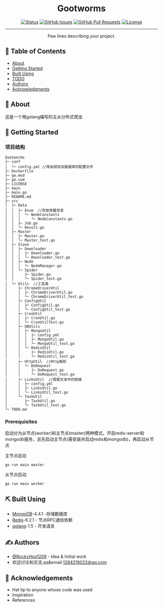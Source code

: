 <p align="center">
  <a href="" rel="noopener"></a>
</p>

<h1 align="center">Gootworms</h1>

<div align="center"> 

[![Status](https://img.shields.io/badge/status-active-success.svg)]()
[![GitHub Issues](https://img.shields.io/github/issues/kylelobo/The-Documentation-Compendium.svg)](https://github.com/kylelobo/The-Documentation-Compendium/issues)
[![GitHub Pull Requests](https://img.shields.io/github/issues-pr/kylelobo/The-Documentation-Compendium.svg)](https://github.com/kylelobo/The-Documentation-Compendium/pulls)
[![License](https://img.shields.io/badge/license-MIT-blue.svg)](/LICENSE)

</div>

---

<p align="center"> Few lines describing your project.
    <br> 
</p>

## 📝 Table of Contents

- [About](#about)
- [Getting Started](#getting_started)
- [Built Using](#built_using)
- [TODO](./TODO.md)
- [Authors](#authors)
- [Acknowledgments](#acknowledgement)

## 🧐 About <a name = "about"></a>
这是一个用golang编写的主从分布式爬虫

## 🏁 Getting Started <a name = "getting_started"></a>
### 项目结构
```
Gootworms
├─ conf
│  └─ config.yml //爬虫规则及数据库的配置文件
├─ Dockerfile   
├─ go.mod
├─ go.sum
├─ LICENSE
├─ main
├─ main.go
├─ README.md
├─ src
│  ├─ Data
│  │  ├─ Enum  //存放常量信息
│  │  │  └─ NodeConstants
│  │  │     └─ NodeConstants.go 
│  │  ├─ Job.go
│  │  └─ Result.go
│  ├─ Master
│  │  ├─ Master.go
│  │  └─ Master_test.go
│  ├─ Slave
│  │  ├─ Downloader
│  │  │  ├─ Downloader.go
│  │  │  └─ Downloader_test.go
│  │  ├─ Node
│  │  │  └─ NodeManager.go
│  │  └─ Spider
│  │     ├─ Spider.go
│  │     └─ Spider_test.go
│  └─ Utils  //工具类
│     ├─ ChromeDriverUtil
│     │  ├─ ChromeDriverUtil.go
│     │  └─ ChromeDriverUtil_test.go
│     ├─ ConfigUtil
│     │  ├─ ConfigUtil.go
│     │  └─ ConfigUtil_test.go
│     ├─ CronUtil
│     │  ├─ CronUtil.go
│     │  └─ CronUtilTest.go
│     ├─ DBUtils
│     │  ├─ MongoUtil
│     │  │  ├─ config.yml
│     │  │  ├─ MongoUtil.go
│     │  │  └─ MongoUtil_test.go
│     │  └─ RedisUtil
│     │     ├─ RedisUtil.go
│     │     └─ RedisUtil_test.go
│     ├─ HttpUtil  //Http解析
│     │  └─ DoRequest
│     │     ├─ DoRequest.go
│     │     └─ DoRequest_test.go
│     ├─ LinksUtil  //提取文本中的链接
│     │  ├─ config.yml
│     │  ├─ LinksUtil.go
│     │  └─ LinksUtil_test.go
│     └─ TaskUtil
│        ├─ TaskUtil.go
│        └─ TaskUtil_test.go
└─ TODO.md

```

### Prerequisites

启动分为从节点(worker)和主节点(master)两种模式。开启redis-server和mongodb服务，且先启动主节点(需安装并启动redis和mongodb)，再启动从节点


主节点启动
```
go run main master
```

从节点启动
```
go run main worker
```

## ⛏️ Built Using <a name = "built_using"></a>

- [MongoDB](https://www.mongodb.com/)-4.4.1 -存储数据库
- [Redis](https://expressjs.com/)-6.2.1 - 节点RPC通信依赖
- [golang](https://vuejs.org/)-1.5 - 开发语言


## ✍️ Authors <a name = "authors"></a>

- [@RockyHoo1209](https://github.com/RockyHoo1209) - Idea & Initial work
- 欢迎讨论和交流,qq&email:1284219022@qq.com

## 🎉 Acknowledgements <a name = "acknowledgement"></a>

- Hat tip to anyone whose code was used
- Inspiration
- References
  
